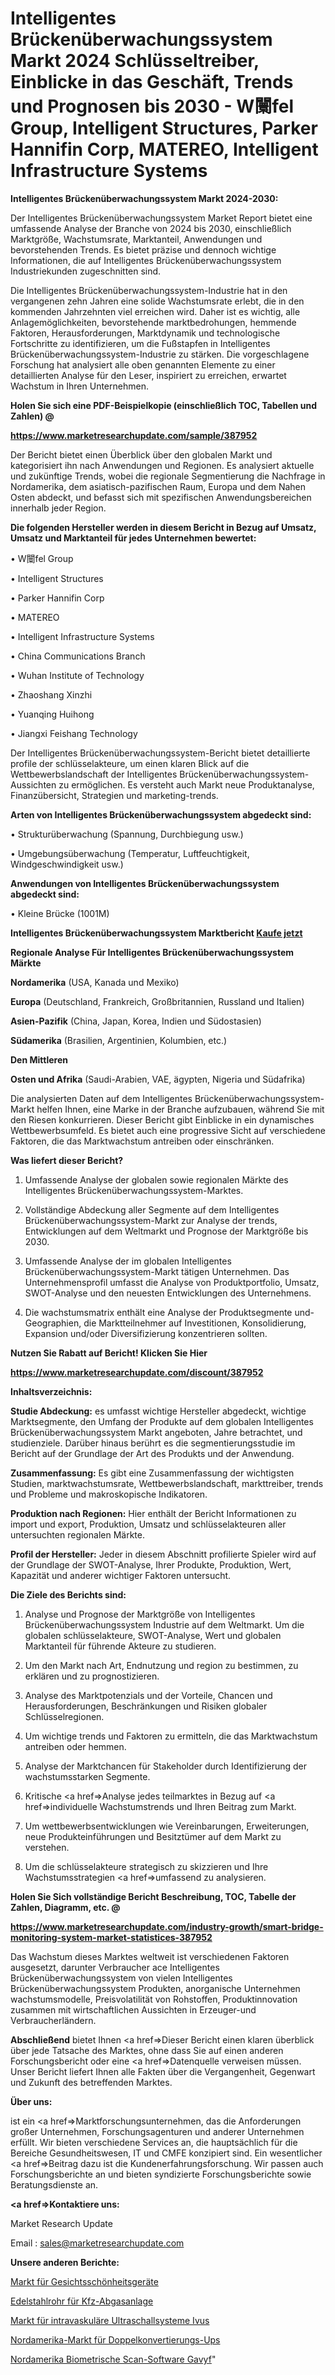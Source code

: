 # Intelligentes Brückenüberwachungssystem Markt 2024 Schlüsseltreiber, Einblicke in das Geschäft, Trends und Prognosen bis 2030 - W闤fel Group, Intelligent Structures, Parker Hannifin Corp, MATEREO, Intelligent Infrastructure Systems

<strong>Intelligentes Brückenüberwachungssystem Markt 2024-2030:</strong>

Der Intelligentes Brückenüberwachungssystem Market Report bietet eine umfassende Analyse der Branche von 2024 bis 2030, einschließlich Marktgröße, Wachstumsrate, Marktanteil, Anwendungen und bevorstehenden Trends. Es bietet präzise und dennoch wichtige Informationen, die auf Intelligentes Brückenüberwachungssystem Industriekunden zugeschnitten sind.

Die Intelligentes Brückenüberwachungssystem-Industrie hat in den vergangenen zehn Jahren eine solide Wachstumsrate erlebt, die in den kommenden Jahrzehnten viel erreichen wird. Daher ist es wichtig, alle Anlagemöglichkeiten, bevorstehende marktbedrohungen, hemmende Faktoren, Herausforderungen, Marktdynamik und technologische Fortschritte zu identifizieren, um die Fußstapfen in Intelligentes Brückenüberwachungssystem-Industrie zu stärken. Die vorgeschlagene Forschung hat analysiert alle oben genannten Elemente zu einer detaillierten Analyse für den Leser, inspiriert zu erreichen, erwartet Wachstum in Ihren Unternehmen.



<strong>Holen Sie sich eine PDF-Beispielkopie (einschließlich TOC, Tabellen und Zahlen) @
</strong>

<strong><a href=https://www.marketresearchupdate.com/sample/387952>

<strong>https://www.marketresearchupdate.com/sample/387952</u></font></a></strong></strong>

Der Bericht bietet einen Überblick über den globalen Markt und kategorisiert ihn nach Anwendungen und Regionen. Es analysiert aktuelle und zukünftige Trends, wobei die regionale Segmentierung die Nachfrage in Nordamerika, dem asiatisch-pazifischen Raum, Europa und dem Nahen Osten abdeckt, und befasst sich mit spezifischen Anwendungsbereichen innerhalb jeder Region.



<strong>Die folgenden Hersteller werden in diesem Bericht in Bezug auf Umsatz, Umsatz und Marktanteil für jedes Unternehmen bewertet:</strong>

• W闤fel Group

• Intelligent Structures

• Parker Hannifin Corp

• MATEREO

• Intelligent Infrastructure Systems

• China Communications Branch

• Wuhan Institute of Technology

• Zhaoshang Xinzhi

• Yuanqing Huihong

• Jiangxi Feishang Technology

Der Intelligentes Brückenüberwachungssystem-Bericht bietet detaillierte profile der schlüsselakteure, um einen klaren Blick auf die Wettbewerbslandschaft der Intelligentes Brückenüberwachungssystem-Aussichten zu ermöglichen. Es versteht auch Markt neue Produktanalyse, Finanzübersicht, Strategien und marketing-trends.



<strong>Arten von Intelligentes Brückenüberwachungssystem abgedeckt sind:</strong>

• Strukturüberwachung (Spannung, Durchbiegung usw.)

• Umgebungsüberwachung (Temperatur, Luftfeuchtigkeit, Windgeschwindigkeit usw.)



<strong>Anwendungen von Intelligentes Brückenüberwachungssystem abgedeckt sind:</strong>

• Kleine Brücke (1001M)



<strong>Intelligentes Brückenüberwachungssystem Marktbericht <a href=https://www.marketresearchupdate.com/buynow/387952>Kaufe jetzt</a></strong>



<strong>Regionale Analyse Für Intelligentes Brückenüberwachungssystem Märkte</strong>



<strong>Nordamerika</strong> (USA, Kanada und Mexiko)



<strong>Europa</strong> (Deutschland, Frankreich, Großbritannien, Russland und Italien)



<strong>Asien-Pazifik</strong> (China, Japan, Korea, Indien und Südostasien)



<strong>Südamerika</strong> (Brasilien, Argentinien, Kolumbien, etc.)



<strong>Den Mittleren</strong> 

<strong>Osten und Afrika</strong> (Saudi-Arabien, VAE, ägypten, Nigeria und Südafrika)

Die analysierten Daten auf dem Intelligentes Brückenüberwachungssystem-Markt helfen Ihnen, eine Marke in der Branche aufzubauen, während Sie mit den Riesen konkurrieren. Dieser Bericht gibt Einblicke in ein dynamisches Wettbewerbsumfeld. Es bietet auch eine progressive Sicht auf verschiedene Faktoren, die das Marktwachstum antreiben oder einschränken.



<strong>Was liefert dieser Bericht?</strong>

1. Umfassende Analyse der globalen sowie regionalen Märkte des Intelligentes Brückenüberwachungssystem-Marktes.

2. Vollständige Abdeckung aller Segmente auf dem Intelligentes Brückenüberwachungssystem-Markt zur Analyse der trends, Entwicklungen auf dem Weltmarkt und Prognose der Marktgröße bis 2030.

3. Umfassende Analyse der im globalen Intelligentes Brückenüberwachungssystem-Markt tätigen Unternehmen. Das Unternehmensprofil umfasst die Analyse von Produktportfolio, Umsatz, SWOT-Analyse und den neuesten Entwicklungen des Unternehmens.

4. Die wachstumsmatrix enthält eine Analyse der Produktsegmente und-Geographien, die Marktteilnehmer auf Investitionen, Konsolidierung, Expansion und/oder Diversifizierung konzentrieren sollten.



<strong>Nutzen Sie Rabatt auf Bericht! Klicken Sie Hier
</strong>

<strong><a href=https://www.marketresearchupdate.com/discount/387952>https://www.marketresearchupdate.com/discount/387952</b></u></font></strong></a>



<strong>Inhaltsverzeichnis:</strong>



<strong>Studie Abdeckung:</strong> es umfasst wichtige Hersteller abgedeckt, wichtige Marktsegmente, den Umfang der Produkte auf dem globalen Intelligentes Brückenüberwachungssystem Markt angeboten, Jahre betrachtet, und studienziele. Darüber hinaus berührt es die segmentierungsstudie im Bericht auf der Grundlage der Art des Produkts und der Anwendung.



<strong>Zusammenfassung:</strong> Es gibt eine Zusammenfassung der wichtigsten Studien, marktwachstumsrate, Wettbewerbslandschaft, markttreiber, trends und Probleme und makroskopische Indikatoren.



<strong>Produktion nach Regionen:</strong> Hier enthält der Bericht Informationen zu import und export, Produktion, Umsatz und schlüsselakteuren aller untersuchten regionalen Märkte.



<strong>Profil der Hersteller:</strong> Jeder in diesem Abschnitt profilierte Spieler wird auf der Grundlage der SWOT-Analyse, Ihrer Produkte, Produktion, Wert, Kapazität und anderer wichtiger Faktoren untersucht.



<strong>Die Ziele des Berichts sind:</strong>

1) Analyse und Prognose der Marktgröße von Intelligentes Brückenüberwachungssystem Industrie auf dem Weltmarkt.
Um die globalen schlüsselakteure, SWOT-Analyse, Wert und globalen Marktanteil für führende Akteure zu studieren.

2) Um den Markt nach Art, Endnutzung und region zu bestimmen, zu erklären und zu prognostizieren.

3) Analyse des Marktpotenzials und der Vorteile, Chancen und Herausforderungen, Beschränkungen und Risiken globaler Schlüsselregionen.

4) Um wichtige trends und Faktoren zu ermitteln, die das Marktwachstum antreiben oder hemmen.

5) Analyse der Marktchancen für Stakeholder durch Identifizierung der wachstumsstarken Segmente.

6) Kritische <a href=>Analyse</a> jedes teilmarktes in Bezug auf <a href=>individuelle</a> Wachstumstrends und Ihren Beitrag zum Markt.

7) Um wettbewerbsentwicklungen wie Vereinbarungen, Erweiterungen, neue Produkteinführungen und Besitztümer auf dem Markt zu verstehen.

8) Um die schlüsselakteure strategisch zu skizzieren und Ihre Wachstumsstrategien <a href=>umfassend</a> zu analysieren.



<strong>Holen Sie Sich vollständige Bericht Beschreibung, TOC, Tabelle der Zahlen, Diagramm, etc. @ </strong>

<strong><a href=https://www.marketresearchupdate.com/industry-growth/smart-bridge-monitoring-system-market-statistices-387952>https://www.marketresearchupdate.com/industry-growth/smart-bridge-monitoring-system-market-statistices-387952</a></font></strong>

Das Wachstum dieses Marktes weltweit ist verschiedenen Faktoren ausgesetzt, darunter Verbraucher ace Intelligentes Brückenüberwachungssystem von vielen Intelligentes Brückenüberwachungssystem Produkten, anorganische Unternehmen wachstumsmodelle, Preisvolatilität von Rohstoffen, Produktinnovation zusammen mit wirtschaftlichen Aussichten in Erzeuger-und Verbraucherländern.



<strong>Abschließend</strong> bietet Ihnen <a href=>Dieser</a> Bericht einen klaren überblick über jede Tatsache des Marktes, ohne dass Sie auf einen anderen Forschungsbericht oder eine <a href=>Datenquelle</a> verweisen müssen. Unser Bericht liefert Ihnen alle Fakten über die Vergangenheit, Gegenwart und Zukunft des betreffenden Marktes.



<strong>Über uns:</strong>

 ist ein <a href=>Marktfors</a>chungsunternehmen, das die Anforderungen großer Unternehmen, Forschungsagenturen und anderer Unternehmen erfüllt. Wir bieten verschiedene Services an, die hauptsächlich für die Bereiche Gesundheitswesen, IT und CMFE konzipiert sind. Ein wesentlicher <a href=>Beitrag</a> dazu ist die Kundenerfahrungsforschung. Wir passen auch Forschungsberichte an und bieten syndizierte Forschungsberichte sowie Beratungsdienste an.



<strong><a href=>Kontaktiere uns:</a></strong>

Market Research Update

Email : sales@marketresearchupdate.com



<strong>Unsere anderen Berichte:</strong>

<a href=https://www.linkedin.com/pulse/facial-beauty-apparatus-market-2023-size-growth>Markt für Gesichtsschönheitsgeräte</a>

<a href=https://www.linkedin.com/pulse/automotive-exhaust-system-stainless-steel-tube>Edelstahlrohr für Kfz-Abgasanlage</a>

<a href=https://www.linkedin.com/pulse/intravascular-ultrasound-system-ivus-market-2023-analysis>Markt für intravaskuläre Ultraschallsysteme Ivus</a>

<a href=https://www.linkedin.com/pulse/north-america-double-conversion-ups-market-analysis>Nordamerika-Markt für Doppelkonvertierungs-Ups</a>

<a href=https://www.linkedin.com/pulse/north-america-biometric-scan-software-gavyf/>Nordamerika Biometrische Scan-Software Gavyf</a>"
